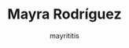 ---
layout: author
title: "Mayra Rodríguez"
author: mayrititis
permalink: /blog/authors/mayrititis/
---